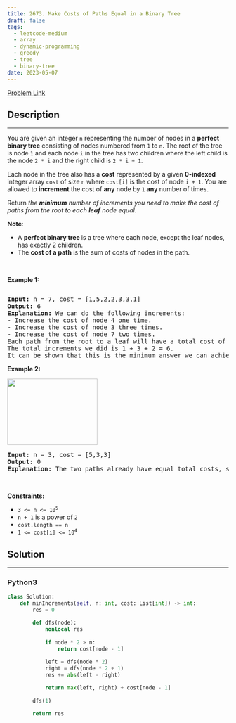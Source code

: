 ```yaml
---
title: 2673. Make Costs of Paths Equal in a Binary Tree
draft: false
tags: 
  - leetcode-medium
  - array
  - dynamic-programming
  - greedy
  - tree
  - binary-tree
date: 2023-05-07
---
```


[Problem Link](https://leetcode.com/problems/make-costs-of-paths-equal-in-a-binary-tree/)

## Description

---
<p>You are given an integer <code>n</code> representing the number of nodes in a <strong>perfect binary tree</strong> consisting of nodes numbered from <code>1</code> to <code>n</code>. The root of the tree is node <code>1</code> and each node <code>i</code> in the tree has two children where the left child is the node <code>2 * i</code> and the right child is <code>2 * i + 1</code>.</p>

<p>Each node in the tree also has a <strong>cost</strong> represented by a given <strong>0-indexed</strong> integer array <code>cost</code> of size <code>n</code> where <code>cost[i]</code> is the cost of node <code>i + 1</code>. You are allowed to <strong>increment</strong> the cost of <strong>any</strong> node by <code>1</code> <strong>any</strong> number of times.</p>

<p>Return <em>the <strong>minimum</strong> number of increments you need to make the cost of paths from the root to each <strong>leaf</strong> node equal</em>.</p>

<p><strong>Note</strong>:</p>

<ul>
	<li>A <strong>perfect binary tree </strong>is a tree where each node, except the leaf nodes, has exactly 2 children.</li>
	<li>The <strong>cost of a path</strong> is the sum of costs of nodes in the path.</li>
</ul>

<p>&nbsp;</p>
<p><strong class="example">Example 1:</strong></p>
<img alt="" src="https://assets.leetcode.com/uploads/2023/04/04/binaryytreeedrawio-4.png" />
<pre>
<strong>Input:</strong> n = 7, cost = [1,5,2,2,3,3,1]
<strong>Output:</strong> 6
<strong>Explanation:</strong> We can do the following increments:
- Increase the cost of node 4 one time.
- Increase the cost of node 3 three times.
- Increase the cost of node 7 two times.
Each path from the root to a leaf will have a total cost of 9.
The total increments we did is 1 + 3 + 2 = 6.
It can be shown that this is the minimum answer we can achieve.
</pre>

<p><strong class="example">Example 2:</strong></p>
<img alt="" src="https://assets.leetcode.com/uploads/2023/04/04/binaryytreee2drawio.png" style="width: 205px; height: 151px;" />
<pre>
<strong>Input:</strong> n = 3, cost = [5,3,3]
<strong>Output:</strong> 0
<strong>Explanation:</strong> The two paths already have equal total costs, so no increments are needed.
</pre>

<p>&nbsp;</p>
<p><strong>Constraints:</strong></p>

<ul>
	<li><code>3 &lt;= n &lt;= 10<sup>5</sup></code></li>
	<li><code>n + 1</code> is a power of <code>2</code></li>
	<li><code>cost.length == n</code></li>
	<li><code>1 &lt;= cost[i] &lt;= 10<sup>4</sup></code></li>
</ul>


## Solution

---
### Python3
``` py title='make-costs-of-paths-equal-in-a-binary-tree'
class Solution:
    def minIncrements(self, n: int, cost: List[int]) -> int:
        res = 0

        def dfs(node):
            nonlocal res
            
            if node * 2 > n:
                return cost[node - 1]
            
            left = dfs(node * 2)
            right = dfs(node * 2 + 1)
            res += abs(left - right)

            return max(left, right) + cost[node - 1]
        
        dfs(1)

        return res
```

